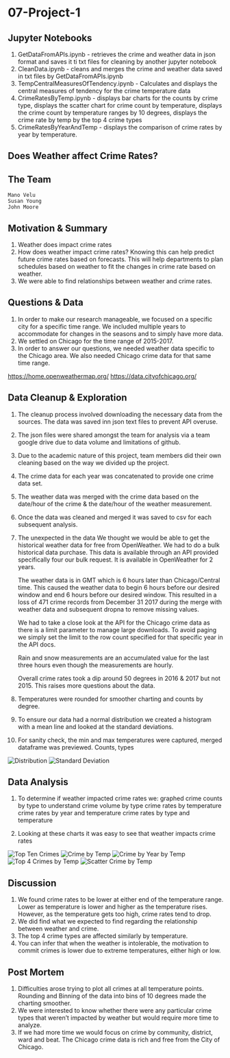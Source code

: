 # 07-Project-1

## Jupyter Notebooks

1. GetDataFromAPIs.ipynb - retrieves the crime and weather data in json format and saves it ti txt files for cleaning
by another jupyter notebook
2. CleanData.ipynb - cleans and merges the crime and weather data saved in txt files by GetDataFromAPIs.ipynb
3. TempCentralMeasuresOfTendency.ipynb - Calculates and displays the central measures of tendency for the crime temperature data
4. CrimeRatesByTemp.ipynb - displays bar charts for the counts by crime type, displays the scatter chart for crime count by temperature, displays the crime count by temperature ranges by 10 degrees, displays the crime rate by temp by the top 4 crime types
5. CrimeRatesByYearAndTemp - displays the comparison of crime rates by year by temperature.


## Does Weather affect Crime Rates?

## The Team
	Mano Velu
	Susan Young
	John Moore

## Motivation & Summary

1. Weather does impact crime rates
2. How does weather impact crime rates? Knowing this can help predict future crime rates based 	on forecasts. This will help departments to plan schedules based on weather to fit the changes in crime rate based on weather.
3. We were able to find relationships between weather and crime rates.

## Questions & Data

1. In order to make our research manageable, we focused on a specific city for a specific time range. We included multiple years to accommodate for changes in the seasons and to simply have more data.
2. We settled on Chicago for the time range of 2015-2017. 
3. In order to answer our questions, we needed weather data specific to the Chicago area. We also needed Chicago crime data for that same time range.

https://home.openweathermap.org/
https://data.cityofchicago.org/

## Data Cleanup & Exploration

1. The cleanup process involved downloading the necessary data from the sources. The data was saved inn json text files to prevent API overuse.
2. The json files were shared amongst the team for analysis via a team google drive due to data volume and limitations of github.
3. Due to the academic nature of this project, team members did their own cleaning based on the way we divided up the project.
4. The crime data for each year was concatenated to provide one crime data set.
5. The weather data was merged with the crime data based on the date/hour of the crime & the date/hour of the weather measurement.
6. Once the data was cleaned and merged it was saved to csv for each subsequent analysis.
7. The unexpected in the data
	We thought we would be able to get the historical weather data for free from OpenWeather. We had to do a bulk historical data purchase. This data is available through an API provided specifically four our bulk request. It is available in OpenWeather for 2 years.

	The weather data is in GMT which is 6 hours later than Chicago/Central time. This caused the weather data to begin 6 hours before our desired window and end 6 hours before our desired window. This resulted in a loss of 471 crime records from December 31 2017 during the merge with weather data and subsequent dropna to remove missing values.

	We had to take a close look at the API for the Chicago crime data as there is a limit parameter to manage large downloads. To avoid paging we simply set the limit to the row count specified for that specific year in the API docs.

	Rain and snow measurements are an accumulated value for the last three hours even though the measurements are hourly.

	Overall crime rates took a dip around 50 degrees in 2016 & 2017 but not 2015. This raises more questions about the data.

8. Temperatures were rounded for smoother charting and counts by degree.
9. To ensure our data had a normal distribution we created a histogram with a mean line and looked at the standard deviations.
10. For sanity check, the min and max temperatures were captured, merged dataframe was previewed. Counts, types

![Distribution](Images/distribution_crime_by_temp.png)
![Standard Deviation](Images/temperature_standard_distributions.PNG)

## Data Analysis

1. To determine if weather impacted crime rates we:
    graphed crime counts by type to understand crime volume by type
    crime rates by temperature
    crime rates by year and temperature
    crime rates by type and temperature

2. Looking at these charts it was easy to see that weather impacts crime rates

![Top Ten Crimes](Images/bar_top_10_chicago_crimes.png)
![Crime by Temp](Images/bar_binned_crime.png)
![Crime by Year by Temp](Images/line_by_year_by_temp.png)
![Top 4 Crimes by Temp](Images/line_top_four_by_temp.png)
![Scatter Crime by Temp](Images/scatter_crime_by_temp.png)

## Discussion

1. We found crime rates to be lower at either end of the temperature range. Lower as temperature is lower and higher as the temperature rises. However, as the temperature gets too high, crime rates tend to drop.
2. We did find what we expected to find regarding the relationship between weather and crime.
3. The top 4 crime types are affected similarly by temperature.
4. You can infer that when the weather is intolerable, the motivation to commit crimes is lower due to extreme temperatures, either high or low.

## Post Mortem

1. Difficulties arose trying to plot all crimes at all temperature points. Rounding and Binning of the data into bins of 10 degrees made the charting smoother.
3. We were interested to know whether there were any particular crime types that weren’t impacted by weather but would require more time to analyze.
4. If we had more time we would focus on crime by community, district, ward and beat. The Chicago crime data is rich and free from the City of Chicago.

